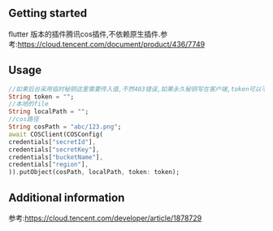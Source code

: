 
## Getting started

flutter 版本的插件腾讯cos插件,不依赖原生插件.参考:https://cloud.tencent.com/document/product/436/7749

## Usage

```dart
//如果后台采用临时秘钥这里需要传入值,不然403错误,如果永久秘钥写在客户端,token可以不传入
String token = "";
//本地的file
String localPath = "";
//cos路径
String cosPath = "abc/123.png";
await COSClient(COSConfig(
credentials["secretId"],
credentials["secretKey"],
credentials["bucketName"],
credentials["region"],
)).putObject(cosPath, localPath, token: token);
```

## Additional information

参考:https://cloud.tencent.com/developer/article/1878729
